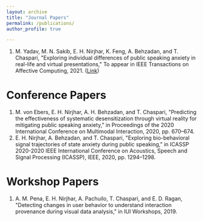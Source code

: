 ```yaml
---
layout: archive
title: "Journal Papers"
permalink: /publications/
author_profile: true

---
```


1. M. Yadav, M. N. Sakib, E. H. Nirjhar, K. Feng, A. Behzadan, and T. Chaspari, "Exploring individual differences of public speaking anxiety in real-life and virtual presentations," To appear in IEEE Transactions on Affective Computing, 2021. ([Link](https://ieeexplore.ieee.org/document/9311251))


Conference Papers
======
1. M. von Ebers, E. H. Nirjhar, A. H. Behzadan, and T. Chaspari, "Predicting the effectiveness of systematic desensitization through virtual reality for mitigating public speaking anxiety," in Proceedings of the 2020 International Conference on Multimodal Interaction, 2020, pp. 670–674.
1. E. H. Nirjhar, A. Behzadan, and T. Chaspari, "Exploring bio-behavioral signal trajectories of state anxiety during public speaking," in ICASSP 2020-2020 IEEE International Conference on Acoustics, Speech and Signal Processing (ICASSP), IEEE, 2020, pp. 1294–1298.


Workshop Papers
======
1. A. M. Pena, E. H. Nirjhar, A. Pachuilo, T. Chaspari, and E. D. Ragan, "Detecting changes in user behavior to understand interaction provenance during visual data analysis," in IUI Workshops, 2019.